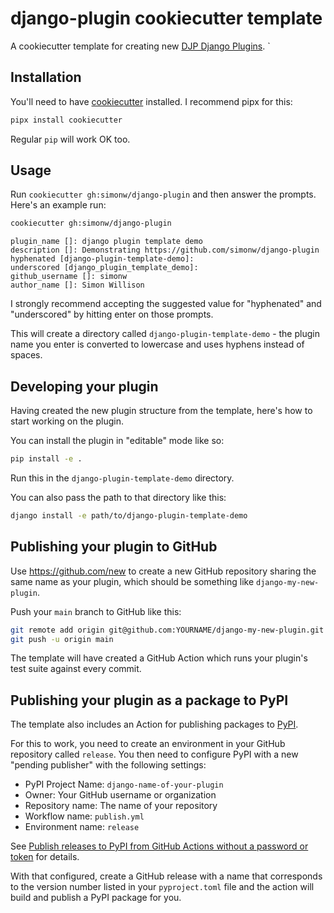 # django-plugin cookiecutter template

A cookiecutter template for creating new [DJP Django Plugins](https://github.com/simonw/djp).
`
## Installation

You'll need to have [cookiecutter](https://cookiecutter.readthedocs.io/) installed. I recommend pipx for this:
```bash
pipx install cookiecutter
```
Regular `pip` will work OK too.

## Usage

Run `cookiecutter gh:simonw/django-plugin` and then answer the prompts. Here's an example run:

```bash
cookiecutter gh:simonw/django-plugin
```
```
plugin_name []: django plugin template demo
description []: Demonstrating https://github.com/simonw/django-plugin
hyphenated [django-plugin-template-demo]:
underscored [django_plugin_template_demo]:
github_username []: simonw
author_name []: Simon Willison
```
I strongly recommend accepting the suggested value for "hyphenated" and "underscored" by hitting enter on those prompts.

This will create a directory called `django-plugin-template-demo` - the plugin name you enter is converted to lowercase and uses hyphens instead of spaces.

## Developing your plugin

Having created the new plugin structure from the template, here's how to start working on the plugin.

You can install the plugin in "editable" mode like so:

```bash
pip install -e .
```
Run this in the `django-plugin-template-demo` directory.

You can also pass the path to that directory like this:

```bash
django install -e path/to/django-plugin-template-demo
```

## Publishing your plugin to GitHub

Use https://github.com/new to create a new GitHub repository sharing the same name as your plugin, which should be something like `django-my-new-plugin`.

Push your `main` branch to GitHub like this:
```bash
git remote add origin git@github.com:YOURNAME/django-my-new-plugin.git
git push -u origin main
```
The template will have created a GitHub Action which runs your plugin's test suite against every commit.

## Publishing your plugin as a package to PyPI

The template also includes an Action for publishing packages to [PyPI](https://pypi.org/).

For this to work, you need to create an environment in your GitHub repository called `release`. You then need to configure PyPI with a new "pending publisher" with the following settings:

- PyPI Project Name: `django-name-of-your-plugin`
- Owner: Your GitHub username or organization
- Repository name: The name of your repository
- Workflow name: `publish.yml`
- Environment name: `release`

See [Publish releases to PyPI from GitHub Actions without a password or token](https://til.simonwillison.net/pypi/pypi-releases-from-github) for details.

With that configured, create a GitHub release with a name that corresponds to the version number listed in your `pyproject.toml` file and the action will build and publish a PyPI package for you.
